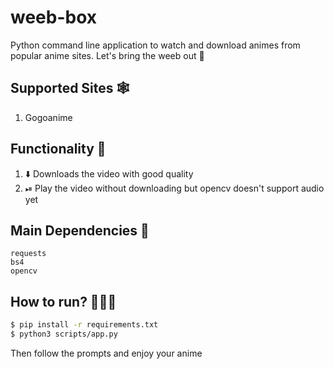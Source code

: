 # weeb-box

Python command line application to watch and download animes from popular anime sites. Let's bring the weeb out 🎍

## Supported Sites 🕸

1. Gogoanime

## Functionality 🤖

1. ⬇️ Downloads the video with good quality
2. ⏯ Play the video without downloading but opencv doesn't support audio yet

## Main Dependencies 🧰

```
requests
bs4
opencv
```

## How to run? 🏃🏻‍♂️

```sh
$ pip install -r requirements.txt
$ python3 scripts/app.py
```

Then follow the prompts and enjoy your anime
